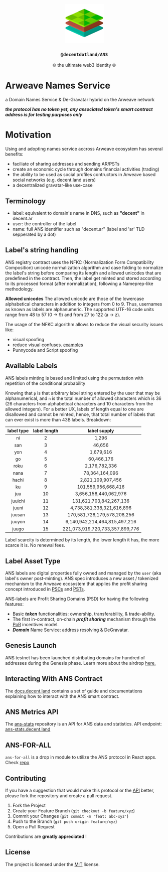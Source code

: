 <p align="center">
  <a href="https://decent.land">
    <img src="./img/logo25.png" height="124">
  </a>
  <h3 align="center"><code>@decentdotland/ANS</code></h3>
  <p align="center">🌐 the ultimate web3 identity 🌐</p>
</p>
   
# Arweave Names Service

a Domain Names Service & De-Gravatar hybrid on the Arweave network

**_the protocol has no token yet, any associated token's smart contract address is for testing purposes only_**

# Motivation

Using and adopting names service accross Arweave ecosystem has several benefits:
- faciliate of sharing addresses and sending AR/PSTs
- create an economic cycle through domains financial activities (trading)
- the ability to be used as social profiles contructors in Arweave based social networks (e.g. decent.land users)
- a decentralized gravatar-like use-case


## Terminology

- label: equivalent to domain's name in DNS, such as **"decent"** in decent.ar
- user: the controller of the label
- name: full ANS identifier such as "decent.ar" (label and 'ar' TLD sepperated by a dot)

## Label's string handling

ANS registry contract uses the NFKC (Normalization Form Compatibility Composition) unicode normalization algorithm and case folding to normalize the label's string before comparing its length and allowed unicodes that are predefined in the contract. Then, the label get minted and stored according to its processed format (after normalization), following a Nameprep-like methodology. 

**Allowed unicodes**
The allowed unicode are those of the lowercase alphabetical characters in addition to integers from 0 to 9. Thus, usernames as known as labels are alphanumeric.
The supported UTF-16 code units range from 48 to 57 (0 -> 9) and from 27 to 122 (a -> z).

The usage of the NFKC algorithm allows to reduce the visual security issues like:
- visual spoofing
- reduce visual confuses. [examples](https://util.unicode.org/UnicodeJsps/confusables.jsp)
- Punnycode and Script spoofing

## Available Labels
ANS labels minting is based and limited using the permutation with repetition of the conditional probability

Knowing that `p` is that arbitrary label string entered by the user that may be alphanumerical, and `n` is the total number of allowed characters which is 36 (26 characters from alphabetical characters and 10 characters from the allowed integers).
For a better UX, labels of length equal to one are disallowed and cannot be minted, hence, that total number of labels that can ever exist is more than 43B labels. Breakdown:

| label type  |  label length  | label supply  | 
| :-----------: | :-----------: |:-------------:| 
| ni            | 2             | 1,296          | 
| san           | 3             | 46,656        | 
| yon           | 4             | 1,679,616     |
| go            | 5             | 60,466,176    | 
| roku          | 6             | 2,176,782,336 | 
| nana          | 7             | 78,364,164,096|
| hachi         | 8             | 2,821,109,907,456 |
| ku            | 9             | 101,559,956,668,416 |
| juu           | 10            | 3,656,158,440,062,976 |
| juuichi       | 11            | 131,621,703,842,267,136 |
| juuni         | 12            | 4,738,381,338,321,616,896 |
| juusan        | 13            | 170,581,728,179,578,208,256 |
| juuyon        | 14            | 6,140,942,214,464,815,497,216 |
| juugo         | 15            | 221,073,919,720,733,357,899,776 |

Label scarcity is determined by its length, the lower length it has, the more scarce it is. No renewal fees.


## Label Asset Type
ANS labels are digital properties fully owned and managed by the `user` (aka label's owner post-minting). ANS spec introduces a new asset / tokenized mechanism to the Arweave ecosystem that applies the profit sharing concept introduced in [PSCs](https://coinmarketcap.com/alexandria/article/profit-sharing-communities-a-deep-dive-by-arweave) and [PSTs](https://arweave.medium.com/profit-sharing-tokens-a-new-incentivization-mechanism-for-an-open-web-1f2532411d6e).

ANS-labels are Profit Sharing Domains (PSD) for having the following features:
- Basic ***token*** functionalities: ownership, transferability, & trade-ability.
- The first in-contract, on-chain ***profit sharing*** mechanism through the [PoR](https://github.com/decentldotland/ANS/tree/main/incentives) incentives model.
- ***Domain*** Name Service: address resolving & DeGravatar.

## Genesis Launch
ANS testnet has been launched distributing domains for hundred of addresses during the Genesis phase. Learn more about the airdrop [here.](https://github.com/decentldotland/ANS-Testnet-Airdrop)

## Interacting With ANS Contract
The [docs.decent.land](https://docs.decent.land) contains a set of guide and documentations explaining how to interact with the ANS smart contract.

## ANS Metrics API
The [ans-stats](https://github.com/decentldotland/ans-stats) repository is an API for ANS data and statistics. API endpoint: [ans-stats.decent.land](https://ans-stats.decent.land)

## ANS-FOR-ALL
`ans-for-all` is a drop in module to utilize the ANS protocol in React apps. Check [repo](https://github.com/nanofuxion/ans-for-all)

## Contributing

If you have a suggestion that would make this protocol or the [API](./server) better, please fork the repository and create a pull request.

1. Fork the Project
2. Create your Feature Branch (`git checkout -b feature/xyz`)
3. Commit your Changes (`git commit -m 'feat: abc-xyz'`)
4. Push to the Branch (`git push origin feature/xyz`)
5. Open a Pull Request

Contributions are **greatly appreciated** !

## License
The project is licensed under the [MIT](https://github.com/decentldotland/ANS/blob/main/LICENSE) license.

